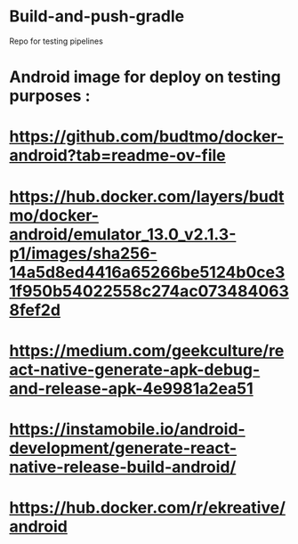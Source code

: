 # Build-and-push-gradle
Repo for testing pipelines


# Android image for deploy on testing purposes : 
# https://github.com/budtmo/docker-android?tab=readme-ov-file
# https://hub.docker.com/layers/budtmo/docker-android/emulator_13.0_v2.1.3-p1/images/sha256-14a5d8ed4416a65266be5124b0ce31f950b54022558c274ac0734840638fef2d
# https://medium.com/geekculture/react-native-generate-apk-debug-and-release-apk-4e9981a2ea51
# https://instamobile.io/android-development/generate-react-native-release-build-android/
# https://hub.docker.com/r/ekreative/android